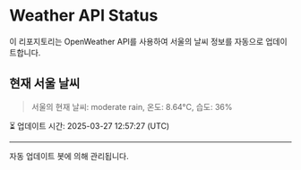 
# Weather API Status

이 리포지토리는 OpenWeather API를 사용하여 서울의 날씨 정보를 자동으로 업데이트합니다.

## 현재 서울 날씨
> 서울의 현재 날씨: moderate rain, 온도: 8.64°C, 습도: 36%

⏳ 업데이트 시간: 2025-03-27 12:57:27 (UTC)

---
자동 업데이트 봇에 의해 관리됩니다.
